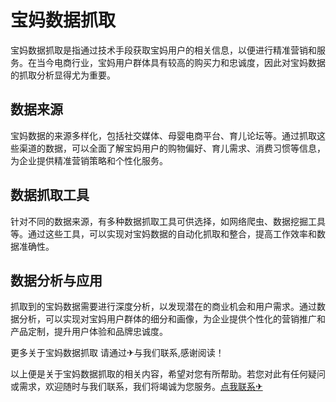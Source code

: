 # 宝妈数据抓取

宝妈数据抓取是指通过技术手段获取宝妈用户的相关信息，以便进行精准营销和服务。在当今电商行业，宝妈用户群体具有较高的购买力和忠诚度，因此对宝妈数据的抓取分析显得尤为重要。

## 数据来源

宝妈数据的来源多样化，包括社交媒体、母婴电商平台、育儿论坛等。通过抓取这些渠道的数据，可以全面了解宝妈用户的购物偏好、育儿需求、消费习惯等信息，为企业提供精准营销策略和个性化服务。

## 数据抓取工具

针对不同的数据来源，有多种数据抓取工具可供选择，如网络爬虫、数据挖掘工具等。通过这些工具，可以实现对宝妈数据的自动化抓取和整合，提高工作效率和数据准确性。

## 数据分析与应用

抓取到的宝妈数据需要进行深度分析，以发现潜在的商业机会和用户需求。通过数据分析，可以实现对宝妈用户群体的细分和画像，为企业提供个性化的营销推广和产品定制，提升用户体验和品牌忠诚度。

更多关于宝妈数据抓取 请通过✈与我们联系,感谢阅读！

以上便是关于宝妈数据抓取的相关内容，希望对您有所帮助。若您对此有任何疑问或需求，欢迎随时与我们联系，我们将竭诚为您服务。[点我联系✈](https://cn.k02.cc)
